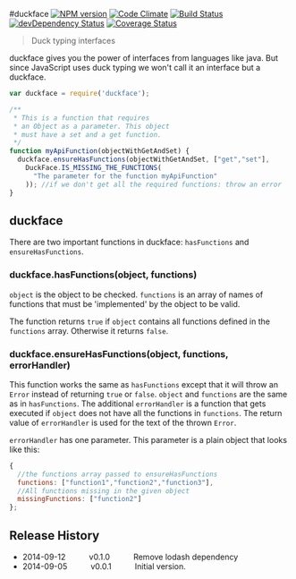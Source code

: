 #duckface
[![NPM version](https://badge.fury.io/js/duckface.svg)](http://badge.fury.io/js/duckface)
[![Code Climate](https://codeclimate.com/github/tillarnold/duckface/badges/gpa.svg)](https://codeclimate.com/github/tillarnold/duckface)
[![Build Status](https://travis-ci.org/tillarnold/duckface.svg?branch=master)](https://travis-ci.org/tillarnold/duckface)
[![devDependency Status](https://david-dm.org/tillarnold/duckface/dev-status.svg)](https://david-dm.org/tillarnold/duckface#info=devDependencies)
[![Coverage Status](https://coveralls.io/repos/tillarnold/duckface/badge.png?branch=master)](https://coveralls.io/r/tillarnold/duckface?branch=master)

> Duck typing interfaces

duckface gives you the power of interfaces from languages like java.
But since JavaScript uses duck typing we won't call it an interface
but a duckface.

```js
var duckface = require('duckface');

/**
 * This is a function that requires
 * an Object as a parameter. This object
 * must have a set and a get function.
 */
function myApiFunction(objectWithGetAndSet) {
  duckface.ensureHasFunctions(objectWithGetAndSet, ["get","set"],
    DuckFace.IS_MISSING_THE_FUNCTIONS(
      "The parameter for the function myApiFunction"
    )); //if we don't get all the required functions: throw an error
}
```

## duckface

There are two important functions in duckface:
`hasFunctions` and `ensureHasFunctions`.

### duckface.hasFunctions(object, functions)

`object` is the object to be checked.
`functions` is an array of names of functions that
must be 'implemented' by the object to be valid.

The function returns `true` if `object` contains all
functions defined in the `functions` array.
Otherwise it returns `false`.

### duckface.ensureHasFunctions(object, functions, errorHandler)
 
This function works the same as `hasFunctions`
except that it will throw an `Error` instead of returning
`true` or `false`. `object` and `functions` are the same
as in `hasFunctions`. The additional `errorHandler` 
is a function that gets executed if `object`
does not have all the functions in `functions`.
The return value of `errorHandler` is used for the text 
of the thrown `Error`.

`errorHandler` has one parameter. This parameter is a plain object
that looks like this:

```js
{
  //the functions array passed to ensureHasFunctions
  functions: ["function1","function2","function3"], 
  //All functions missing in the given object
  missingFunctions: ["function2"]
};
```
## Release History
* 2014-09-12   v0.1.0   Remove lodash dependency
* 2014-09-05   v0.0.1   Initial version.
